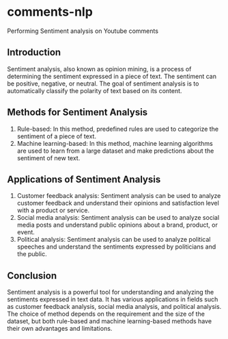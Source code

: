 # comments-nlp
Performing Sentiment analysis on Youtube comments 

## Introduction
Sentiment analysis, also known as opinion mining, is a process of determining the sentiment expressed in a piece of text. The sentiment can be positive, negative, or neutral. The goal of sentiment analysis is to automatically classify the polarity of text based on its content. 

## Methods for Sentiment Analysis
1. Rule-based: In this method, predefined rules are used to categorize the sentiment of a piece of text. 
2. Machine learning-based: In this method, machine learning algorithms are used to learn from a large dataset and make predictions about the sentiment of new text. 

## Applications of Sentiment Analysis
1. Customer feedback analysis: Sentiment analysis can be used to analyze customer feedback and understand their opinions and satisfaction level with a product or service. 
2. Social media analysis: Sentiment analysis can be used to analyze social media posts and understand public opinions about a brand, product, or event. 
3. Political analysis: Sentiment analysis can be used to analyze political speeches and understand the sentiments expressed by politicians and the public. 

## Conclusion
Sentiment analysis is a powerful tool for understanding and analyzing the sentiments expressed in text data. It has various applications in fields such as customer feedback analysis, social media analysis, and political analysis. The choice of method depends on the requirement and the size of the dataset, but both rule-based and machine learning-based methods have their own advantages and limitations.

